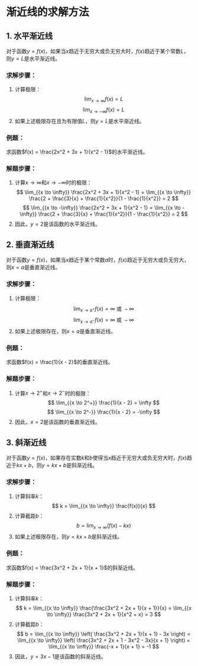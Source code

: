 # 渐近线的求解方法

## 1. 水平渐近线

对于函数$y = f(x)$，如果当$x$趋近于无穷大或负无穷大时，$f(x)$趋近于某个常数$L$，则$y = L$是水平渐近线。

### 求解步骤：
1. 计算极限：
   $$ \lim_{{x \to \infty}} f(x) = L $$
   $$ \lim_{{x \to -\infty}} f(x) = L $$
2. 如果上述极限存在且为有限值$L$，则$y = L$是水平渐近线。

### 例题：
求函数$f(x) = \frac{2x^2 + 3x + 1}{x^2 - 1}$的水平渐近线。

### 解题步骤：
1. 计算$x \to \infty$和$x \to -\infty$时的极限：
   $$ \lim_{{x \to \infty}} \frac{2x^2 + 3x + 1}{x^2 - 1} = \lim_{{x \to \infty}} \frac{2 + \frac{3}{x} + \frac{1}{x^2}}{1 - \frac{1}{x^2}} = 2 $$
   $$ \lim_{{x \to -\infty}} \frac{2x^2 + 3x + 1}{x^2 - 1} = \lim_{{x \to -\infty}} \frac{2 + \frac{3}{x} + \frac{1}{x^2}}{1 - \frac{1}{x^2}} = 2 $$
2. 因此，$y = 2$是该函数的水平渐近线。

## 2. 垂直渐近线

对于函数$y = f(x)$，如果当$x$趋近于某个常数$a$时，$f(x)$趋近于无穷大或负无穷大，则$x = a$是垂直渐近线。

### 求解步骤：
1. 计算极限：
   $$ \lim_{{x \to a^+}} f(x) = \infty \ \text{或} \ -\infty $$
   $$ \lim_{{x \to a^-}} f(x) = \infty \ \text{或} \ -\infty $$
2. 如果上述极限存在，则$x = a$是垂直渐近线。

### 例题：
求函数$f(x) = \frac{1}{x - 2}$的垂直渐近线。

### 解题步骤：
1. 计算$x \to 2^+$和$x \to 2^-$时的极限：
   $$ \lim_{{x \to 2^+}} \frac{1}{x - 2} = \infty $$
   $$ \lim_{{x \to 2^-}} \frac{1}{x - 2} = -\infty $$
2. 因此，$x = 2$是该函数的垂直渐近线。

## 3. 斜渐近线

对于函数$y = f(x)$，如果存在实数$k$和$b$使得当$x$趋近于无穷大或负无穷大时，$f(x)$趋近于$kx + b$，则$y = kx + b$是斜渐近线。

### 求解步骤：
1. 计算斜率$k$：
   $$ k = \lim_{{x \to \infty}} \frac{f(x)}{x} $$
2. 计算截距$b$：
   $$ b = \lim_{{x \to \infty}} \left( f(x) - kx \right) $$
3. 如果上述极限存在，则$y = kx + b$是斜渐近线。

### 例题：
求函数$f(x) = \frac{3x^2 + 2x + 1}{x + 1}$的斜渐近线。

### 解题步骤：
1. 计算斜率$k$：
   $$ k = \lim_{{x \to \infty}} \frac{\frac{3x^2 + 2x + 1}{x + 1}}{x} = \lim_{{x \to \infty}} \frac{3x^2 + 2x + 1}{x^2 + x} = 3 $$
2. 计算截距$b$：
   $$ b = \lim_{{x \to \infty}} \left( \frac{3x^2 + 2x + 1}{x + 1} - 3x \right) = \lim_{{x \to \infty}} \left( \frac{3x^2 + 2x + 1 - 3x^2 - 3x}{x + 1} \right) = \lim_{{x \to \infty}} \frac{-x + 1}{x + 1} = -1 $$
3. 因此，$y = 3x - 1$是该函数的斜渐近线。
